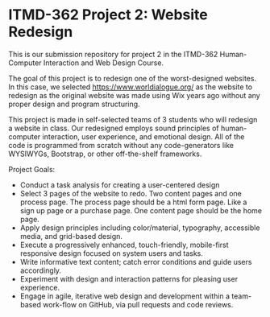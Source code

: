 # ITMD-362 Project 2: Website Redesign

This is our submission repository for project 2 in the ITMD-362 Human-Computer Interaction and Web Design Course.

The goal of this project is to redesign one of the worst-designed websites. In this case, we selected https://www.worldialogue.org/ as the website to redesign as the original website was made using Wix years ago without any proper design and program structuring.

This project is made in self-selected teams of 3 students who will redesign a website in class. Our redesigned employs sound principles of human-computer interaction, user experience, and emotional design.
All of the code is programmed from scratch without any code-generators like WYSIWYGs, Bootstrap, or other off-the-shelf frameworks.

Project Goals:
- Conduct a task analysis for creating a user-centered design
- Select 3 pages of the website to redo. Two content pages and one process page. The process page should be a html form page. Like a sign up page or a purchase page. One content page should be the home page.
- Apply design principles including color/material, typography, accessible media, and grid-based design.
- Execute a progressively enhanced, touch-friendly, mobile-first responsive design focused on system users and tasks.
- Write informative text content; catch error conditions and guide users accordingly.
- Experiment with design and interaction patterns for pleasing user experience.
- Engage in agile, iterative web design and development within a team-based work-flow on GitHub, via pull requests and code reviews.
